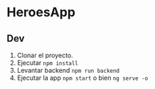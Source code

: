 # HeroesApp

## Dev

1. Clonar el proyecto.
2. Ejecutar ```npm install```
3. Levantar backend ```npm run backend```
4. Ejecutar la app ```npm start``` o bien ```ng serve -o```
